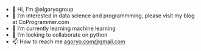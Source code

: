 - 👋 Hi, I’m @algoryogroup
- 👀 I’m interested in data science and programmming, please visit my blog at CoProgrammer.com
- 🌱 I’m currently learning machine learning
- 💞️ I’m looking to collaborate on python
- 📫 How to reach me agoryo.com@gmail.com

<!---
algoryogroup/algoryogroup is a ✨ special ✨ repository because its `README.md` (this file) appears on your GitHub profile.
You can click the Preview link to take a look at your changes.
--->
